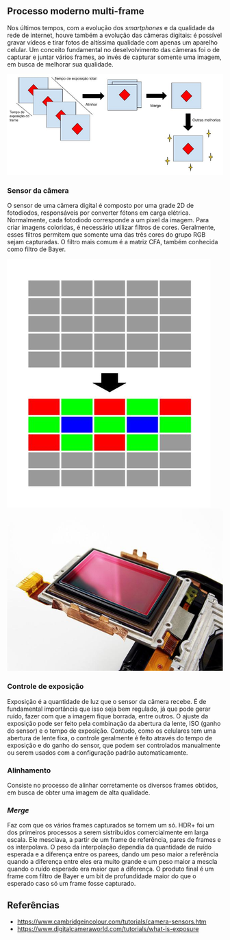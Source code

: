 ## Processo moderno multi-frame

Nos últimos tempos, com a evolução dos *smartphones* e da qualidade da rede de internet, houve também a 
evolução das câmeras digitais: é possível gravar vídeos e tirar fotos de altíssima qualidade com apenas 
um aparelho celular. Um conceito fundamental no deselvolvimento das câmeras foi o de capturar e juntar 
vários frames, ao invés de capturar somente uma imagem, em busca de melhorar sua qualidade.

![Pipeline-image](./assets/pipeline-modern.jpg)

### Sensor da câmera

O sensor de uma câmera digital é composto por uma grade 2D de fotodiodos, responsáveis por converter fótons
em carga elétrica. Normalmente, cada fotodiodo corresponde a um pixel da imagem. Para criar imagens coloridas,
é necessário utilizar filtros de cores. Geralmente, esses filtros permitem que somente uma das três cores do 
grupo RGB sejam capturadas. O filtro mais comum é a matriz CFA, também conhecida como filtro de Bayer.

![Bayer-image](./assets/bayer.jpg)
![Sensor-image](./assets/camera-sensor.jpg)

### Controle de exposição

Exposição é a quantidade de luz que o sensor da câmera recebe. É de fundamental importância que 
isso seja bem regulado, já que pode gerar ruído, fazer com que a imagem fique borrada, entre outros.
O ajuste da exposição pode ser feito pela combinação da abertura da lente, ISO (ganho do sensor) e o
tempo de exposição. Contudo, como os celulares tem uma abertura de lente fixa, o controle geralmente é
feito através do tempo de exposição e do ganho do sensor, que podem ser controlados manualmente ou 
serem usados com a configuração padrão automaticamente.

### Alinhamento 

Consiste no processo de alinhar corretamente os diversos frames obtidos, em busca de obter uma
imagem de alta qualidade. 

### *Merge*

Faz com que os vários frames capturados se tornem um só. HDR+ foi um dos primeiros processos a serem 
sistribuídos comercialmente em larga escala. Ele mesclava, a partir de um frame de referência, pares de 
frames e os interpolava. O peso da interpolação dependia da quantidade de ruído esperada e a diferença
entre os parees, dando um peso maior a referência quando a diferença entre eles era muito grande e um
peso maior a mescla quando o ruído esperado era maior que a diferença. O produto final é um frame com 
filtro de Bayer e um bit de profundidade maior do que o esperado caso só um frame fosse capturado. 

## Referências

- https://www.cambridgeincolour.com/tutorials/camera-sensors.htm
- https://www.digitalcameraworld.com/tutorials/what-is-exposure
